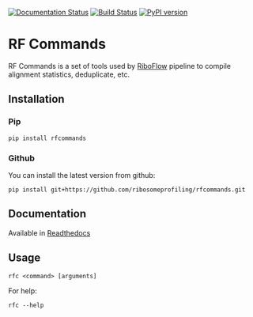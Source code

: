 [![Documentation Status](https://readthedocs.org/projects/rfcommands/badge/?version=latest)](https://rfcommands.readthedocs.io/en/latest/?badge=latest)
[![Build Status](https://travis-ci.com/ribosomeprofiling/RFCommands.svg?branch=master)](https://travis-ci.com/ribosomeprofiling/RFCommands)
[![PyPI version](https://badge.fury.io/py/rfcommands.svg)](https://badge.fury.io/py/rfcommands)

# RF Commands

RF Commands is a set of tools used by 
[RiboFlow](https://github.com/ribosomeprofiling/riboflow) pipeline to
compile alignment statistics, deduplicate, etc.

## Installation

### Pip

`pip install rfcommands`

### Github

You can install the latest version from github:

`pip install git+https://github.com/ribosomeprofiling/rfcommands.git`

## Documentation

Available in [Readthedocs](https://rfcommands.readthedocs.io/en/latest/)

## Usage

`rfc <command> [arguments]`

For help:

`rfc --help`
